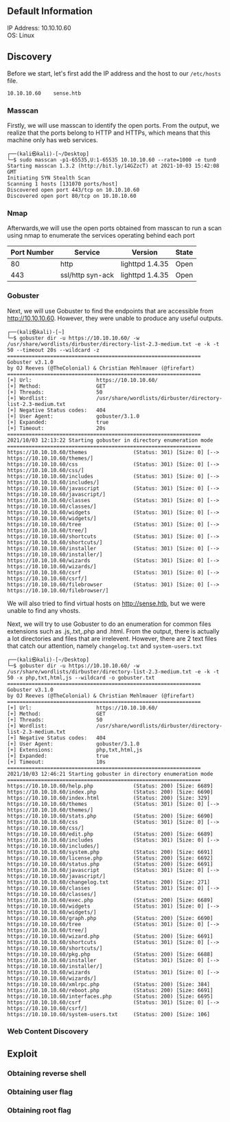 ## Default Information
IP Address: 10.10.10.60\
OS: Linux

## Discovery

Before we start, let's first add the IP address and the host to our ```/etc/hosts``` file.

```
10.10.10.60    sense.htb
```
### Masscan
Firstly, we will use masscan to identify the open ports. From the output, we realize that the ports belong to HTTP and HTTPs, which means that this machine only has web services.

```
┌──(kali㉿kali)-[~/Desktop]
└─$ sudo masscan -p1-65535,U:1-65535 10.10.10.60 --rate=1000 -e tun0
Starting masscan 1.3.2 (http://bit.ly/14GZzcT) at 2021-10-03 15:42:08 GMT
Initiating SYN Stealth Scan
Scanning 1 hosts [131070 ports/host]
Discovered open port 443/tcp on 10.10.10.60                                    
Discovered open port 80/tcp on 10.10.10.60   
```

### Nmap
Afterwards,we will use the open ports obtained from masscan to run a scan using nmap to enumerate the services operating behind each port

| Port Number | Service | Version | State |
|-----|------------------|----------------------|----------------------|
| 80	| http | lighttpd 1.4.35 | Open |
| 443	| ssl/http syn-ack | lighttpd 1.4.35 | Open |


### Gobuster
Next, we will use Gobuster to find the endpoints that are accessible from http://10.10.10.60. However, they were unable to produce any useful outputs.

```
┌──(kali㉿kali)-[~]
└─$ gobuster dir -u https://10.10.10.60/ -w /usr/share/wordlists/dirbuster/directory-list-2.3-medium.txt -e -k -t 50 --timeout 20s --wildcard -z
===============================================================
Gobuster v3.1.0
by OJ Reeves (@TheColonial) & Christian Mehlmauer (@firefart)
===============================================================
[+] Url:                     https://10.10.10.60/
[+] Method:                  GET
[+] Threads:                 50
[+] Wordlist:                /usr/share/wordlists/dirbuster/directory-list-2.3-medium.txt
[+] Negative Status codes:   404
[+] User Agent:              gobuster/3.1.0
[+] Expanded:                true
[+] Timeout:                 20s
===============================================================
2021/10/03 12:13:22 Starting gobuster in directory enumeration mode
===============================================================
https://10.10.10.60/themes               (Status: 301) [Size: 0] [--> https://10.10.10.60/themes/]
https://10.10.10.60/css                  (Status: 301) [Size: 0] [--> https://10.10.10.60/css/]   
https://10.10.10.60/includes             (Status: 301) [Size: 0] [--> https://10.10.10.60/includes/]
https://10.10.10.60/javascript           (Status: 301) [Size: 0] [--> https://10.10.10.60/javascript/]
https://10.10.10.60/classes              (Status: 301) [Size: 0] [--> https://10.10.10.60/classes/]   
https://10.10.10.60/widgets              (Status: 301) [Size: 0] [--> https://10.10.10.60/widgets/]   
https://10.10.10.60/tree                 (Status: 301) [Size: 0] [--> https://10.10.10.60/tree/]      
https://10.10.10.60/shortcuts            (Status: 301) [Size: 0] [--> https://10.10.10.60/shortcuts/] 
https://10.10.10.60/installer            (Status: 301) [Size: 0] [--> https://10.10.10.60/installer/] 
https://10.10.10.60/wizards              (Status: 301) [Size: 0] [--> https://10.10.10.60/wizards/] 
https://10.10.10.60/csrf                 (Status: 301) [Size: 0] [--> https://10.10.10.60/csrf/]      
https://10.10.10.60/filebrowser          (Status: 301) [Size: 0] [--> https://10.10.10.60/filebrowser/]
```

We will also tried to find virtual hosts on http://sense.htb, but we were unable to find any vhosts.

Next, we will try to use Gobuster to do an enumeration for common files extensions such as .js,.txt,.php and .html. From the output, there is actually a lot directories and files that are irrelevent. However, there are 2 text files that catch our attention, namely ```changelog.txt``` and ```system-users.txt```

```
┌──(kali㉿kali)-[~/Desktop]
└─$ gobuster dir -u https://10.10.10.60/ -w /usr/share/wordlists/dirbuster/directory-list-2.3-medium.txt -e -k -t 50 -x php,txt,html,js --wildcard -o gobuster.txt
===============================================================
Gobuster v3.1.0
by OJ Reeves (@TheColonial) & Christian Mehlmauer (@firefart)
===============================================================
[+] Url:                     https://10.10.10.60/
[+] Method:                  GET
[+] Threads:                 50
[+] Wordlist:                /usr/share/wordlists/dirbuster/directory-list-2.3-medium.txt
[+] Negative Status codes:   404
[+] User Agent:              gobuster/3.1.0
[+] Extensions:              php,txt,html,js
[+] Expanded:                true
[+] Timeout:                 10s
===============================================================
2021/10/03 12:46:21 Starting gobuster in directory enumeration mode
===============================================================
https://10.10.10.60/help.php             (Status: 200) [Size: 6689]
https://10.10.10.60/index.php            (Status: 200) [Size: 6690]
https://10.10.10.60/index.html           (Status: 200) [Size: 329]
https://10.10.10.60/themes               (Status: 301) [Size: 0] [--> https://10.10.10.60/themes/]
https://10.10.10.60/stats.php            (Status: 200) [Size: 6690]
https://10.10.10.60/css                  (Status: 301) [Size: 0] [--> https://10.10.10.60/css/]
https://10.10.10.60/edit.php             (Status: 200) [Size: 6689]
https://10.10.10.60/includes             (Status: 301) [Size: 0] [--> https://10.10.10.60/includes/]
https://10.10.10.60/system.php           (Status: 200) [Size: 6691]
https://10.10.10.60/license.php          (Status: 200) [Size: 6692]
https://10.10.10.60/status.php           (Status: 200) [Size: 6691]
https://10.10.10.60/javascript           (Status: 301) [Size: 0] [--> https://10.10.10.60/javascript/]
https://10.10.10.60/changelog.txt        (Status: 200) [Size: 271]
https://10.10.10.60/classes              (Status: 301) [Size: 0] [--> https://10.10.10.60/classes/]
https://10.10.10.60/exec.php             (Status: 200) [Size: 6689]
https://10.10.10.60/widgets              (Status: 301) [Size: 0] [--> https://10.10.10.60/widgets/]
https://10.10.10.60/graph.php            (Status: 200) [Size: 6690]
https://10.10.10.60/tree                 (Status: 301) [Size: 0] [--> https://10.10.10.60/tree/]
https://10.10.10.60/wizard.php           (Status: 200) [Size: 6691]
https://10.10.10.60/shortcuts            (Status: 301) [Size: 0] [--> https://10.10.10.60/shortcuts/]
https://10.10.10.60/pkg.php              (Status: 200) [Size: 6688]
https://10.10.10.60/installer            (Status: 301) [Size: 0] [--> https://10.10.10.60/installer/]
https://10.10.10.60/wizards              (Status: 301) [Size: 0] [--> https://10.10.10.60/wizards/]
https://10.10.10.60/xmlrpc.php           (Status: 200) [Size: 384]
https://10.10.10.60/reboot.php           (Status: 200) [Size: 6691]
https://10.10.10.60/interfaces.php       (Status: 200) [Size: 6695]
https://10.10.10.60/csrf                 (Status: 301) [Size: 0] [--> https://10.10.10.60/csrf/]
https://10.10.10.60/system-users.txt     (Status: 200) [Size: 106]
```

### Web Content Discovery
## Exploit
### Obtaining reverse shell
### Obtaining user flag
### Obtaining root flag

